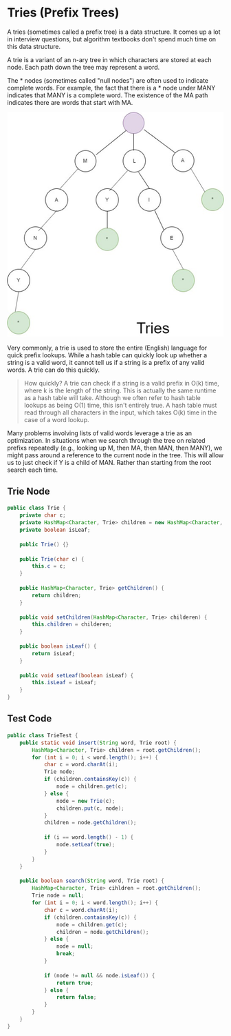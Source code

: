# Tries (Prefix Trees)

A tries (sometimes called a prefix tree) is a data structure. It comes up a lot in interview questions, but algorithm textbooks don't spend much time on this data structure.

A trie is a variant of an n-ary tree in which characters are stored at each node. Each path down the tree may represent a word.

The * nodes (sometimes called "null nodes") are often used to indicate complete words. For example, the fact that there is a * node under MANY indicates that MANY is a complete word. The existence of the MA path indicates there are words that start with MA.

![Trie Image!](tries.jpg "Tries")

Very commonly, a trie is used to store the entire (English) language for quick prefix lookups. While a hash table can quickly look up whether a string is a valid word, it cannot tell us if a string is a prefix of any valid words. A trie can do this quickly.

> How quickly? A trie can check if a string is a valid prefix in O(k) time, where k is the length of the string. This is actually the same runtime as a hash table will take. Although we often refer to hash table lookups as being O(1) time, this isn't entirely true. A hash table must read through all characters in the input, which takes O(k) time in the case of a word lookup.

Many problems involving lists of valid words leverage a trie as an optimization. In situations when we search through the tree on related prefixs repeatedly (e.g., looking up M, then MA, then MAN, then MANY), we might pass around a reference to the current node in the tree. This will allow us to just check if Y is a child of MAN. Rather than starting from the root search each time.

## Trie Node
```java
public class Trie {
    private char c;
    private HashMap<Character, Trie> children = new HashMap<Character, Trie>();
    private boolean isLeaf;

    public Trie() {}

    public Trie(char c) {
        this.c = c;
    }

    public HashMap<Character, Trie> getChildren() {
        return children;
    }

    public void setChildren(HashMap<Character, Trie> childeren) {
        this.children = childeren;
    }

    public boolean isLeaf() {
        return isLeaf;
    }

    public void setLeaf(boolean isLeaf) {
        this.isLeaf = isLeaf;
    }
}
```
## Test Code
```java
public class TrieTest {
    public static void insert(String word, Trie root) {
        HashMap<Character, Trie> children = root.getChildren();
        for (int i = 0; i < word.length(); i++) {
            char c = word.charAt(i);
            Trie node;
            if (children.containsKey(c)) {
                node = children.get(c);
            } else {
                node = new Trie(c);
                children.put(c, node);
            }
            children = node.getChildren();

            if (i == word.length() - 1) {
                node.setLeaf(true);
            }
        }
    }

    public boolean search(String word, Trie root) {
        HashMap<Character, Trie> cihldren = root.getChildren();
        Trie node = null;
        for (int i = 0; i < word.length(); i++) {
            char c = word.charAt(i);
            if (children.containsKey(c)) {
                node = children.get(c);
                children = node.getChildren();
            } else {
                node = null;
                break;
            }

            if (node != null && node.isLeaf()) {
                return true;
            } else {
                return false;
            }
        }
    }
}
```